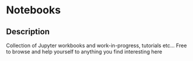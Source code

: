 # Notebooks

## Description

Collection of Jupyter workbooks and work-in-progress, tutorials etc... Free to browse and help yourself to anything you find interesting here

